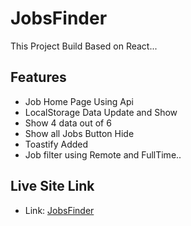 # JobsFinder 
This Project Build Based on React...

## Features

- Job Home Page Using Api 
- LocalStorage Data Update and Show
- Show 4 data out of 6
- Show all Jobs Button Hide 
- Toastify Added
- Job filter using Remote and FullTime.. 

## Live Site Link
- Link: [JobsFinder](https://jobsfinder-react-2023-sdt-work.netlify.app/applied_jobs)
